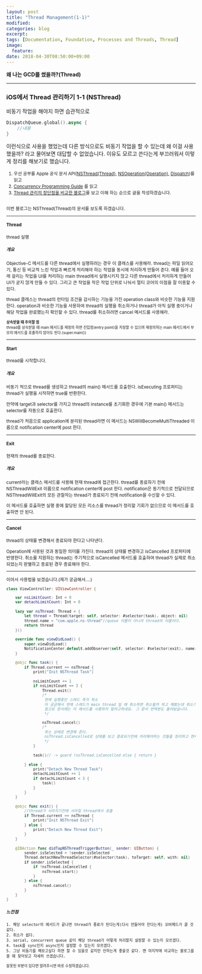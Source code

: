 ```yaml
---
layout: post
title: "Thread Management(1-1)"
modified:
categories: blog
excerpt:
tags: [Documentation, Foundation, Processes and Threads, Thread]
image:
  feature:
date: 2018-04-30T08:50:00+09:00
---
```

**왜 나는 GCD를 썼을까?(Thread)**

----

### iOS에서 Thread 관리하기 1-1 (NSThread)

비동기 작업을 해야지 하면 습관적으로

``` swift
DispatchQueue.global().async {
    //내용
}
```

이런식으로 사용을 했었는데 다른 방식으로도 비동기 작업을 할 수 있는데 왜 이걸 사용했을까? 라고 물어보면 대답할 수 없었습니다.
이유도 모르고 쓴다는게 부끄러워서 이렇게 정리를 해보기로 했습니다.

<sub>

1. 우선 공부를 Apple 공식 문서 API([NSThread(Thread)][Thread], [NSOperation(Operation)][Operation], [Dispatch][Dispatch])를 읽고
2. [Concurrency Programming Guide][Programming] 를 읽고
3. [Thread 관리의 장단점을 비교한 블로그][Blog]를 보고 이해 하는 순으로 글을 작성하겠습니다.

<br>
이번 블로그는 NSThread(Thread)의 문서를 보도록 하겠습니다.

---

#### Thread

 thread 실행

##### 개요
Objective-C 메서드를 다른 thread에서 실행하려는 경우 이 클래스를 사용해라. thread는 파일 읽어오기, 통신 등 비교적 느린 작업과 빠르게 처리해야 하는 작업을 동시에 처리하게 만들어 준다. 예를 들어 오래 걸리는 작업을 UI를 처리하는 main thread에서 실행시키지 않고 다른 thread에서 처리하게 만들어 UI가 굳지 않게 만들 수 있다. 그리고 큰 작업을 작은 작업 단위로 나눠서 멀티 코어의 이점을 잘 이용할 수 있다.

thread 클래스는 thread의 런타임 조건을 감시하는 기능을 가진 operation class와 비슷한 기능을 지원한다. operation과 비슷한 기능을 사용하여 thread의 실행을 취소하거나 thread가 아직 실행 중이거나 해당 작업을 완료했는지 확인할 수 있다. thread를 취소하려면 cancel 메서드를 사용해라.

<sub>**상속받을 때 주의할 점** <br>
thread를 상속받을 때 main 메서드를 재정의 하면 진입점(entry point)을 지정할 수 있으며 재정의하는 main 메서드에서 부모의 메서드를 호출하지 않아도 된다.(super.main())</sub>

---

#### Start

thread를 시작합니다.

##### 개요
비동기 적으로 thread를 생성하고 thread의 main() 메서드를 호출한다. isExecuting 프로퍼티는 thread가 실행을 시작하면 true를 반환한다.

만약에 target과 selector를 가지고 thread의 instance를 초기화한 경우에 기본 main() 메서드는 selector를 자동으로 호출한다.

thread가 처음으로 application에 분리된 thread라면 이 메서드는 NSWillBecomeMultiThreaded 이름으로 notification center에 post 한다.

---

#### Exit
현재의 thread를 종료한다.

##### 개요
current라는 클래스 메서드를 사용해 현재 thread에 접근한다. thread를 종료하기 전에NSThreadWillExit 이름으로 notification center에 post 한다. notification은 동기적으로 전달되므로 NSThreadWillExit의 모든 관찰자는 thread가 종료되기 전에 notification을 수신할 수 있다.

이 메서드를 호출하면 실행 중에 할당된 모든 리소스를 thread가 정리할 기회가 없으므로 이 메서드를 호출하면 안 된다.

---

#### Cancel
thread의 상태를 변경해서 종료되야 한다고 나타낸다.

Operation에 사용된 것과 동일한 의미를 가진다. thread의 상태를 변경하고 isCancelled 프로퍼티에 반영한다. 취소를 지원하는 thread는 주기적으로 isCancelled 메서드를 호출하여 thread가 실제로 취소되었는지 판별하고 종료된 경우 종료해야 한다.

---

이어서 사용법을 보겠습니다.(제가 궁금해서....)

``` swift
class ViewController: UIViewController {

    var nsLimitCount: Int = 0
    var detachLimitCount: Int = 0
    
    lazy var nsThread: Thread = {
        let thread = Thread(target: self, selector: #selector(task), object: nil)
        thread.name = "com.apple.ns-thread"//queue 이름이 아니라 thread의 이름이다.
        return thread
    }()
    
    override func viewDidLoad() {
        super.viewDidLoad()
        NotificationCenter.default.addObserver(self, selector: #selector(exit), name: .NSThreadWillExit, object: nil)
    }
    
    @objc func task() {
        if Thread.current == nsThread {
            print("Init NSThread Task")
            
            nsLimitCount += 1
            if nsLimitCount == 3 {
                Thread.exit()
                /*
                 현재 실행중인 스레드 즉각 취소
                 아 궁금해서 현재 스레드가 main thread 일 때 취소하면 취소될까 하고 해봤는데 취소가 됩니다. 재미있네요
                 참고로 문서에는 이 메서드를 사용하지 말라고하네요. 그 문서 번역본도 올려놨습니다.
                 */

                nsThread.cancel()
                /*
                 취소 상태로 변경해 준다.
                 nsThread.isCancelled로 상태를 보고 종료되기전에 처리해야하는 것들을 정리하고 현재 메서드를 종료 시켜줘서 exit를 시켜줘야한다. 아니면 계속 해서 task()를 호출하게 될것이다.
                 */
            }
            
            task()// -> guard !nsThread.isCancelled else { return }
            
        } else {
            print("Detach New Thread Task")
            detachLimitCount += 1
            if detachLimitCount < 3 {
                task()
            }
        }
    }
    
    @objc func exit() {
        //thread가 사라지기전에 사라질 thread에서 호출
        if Thread.current == nsThread {
            print("Init NSThread Exit")
        } else {
            print("Detach New Thread Exit")
        }
    }
    
    @IBAction func didTapNSThreadTriggerButton(_ sender: UIButton) {
        sender.isSelected = !sender.isSelected
        Thread.detachNewThreadSelector(#selector(task), toTarget: self, with: nil)
        if sender.isSelected {
            if !nsThread.isCancelled {
                nsThread.start()
            }
        } else {
            nsThread.cancel()
        }
    }
}
```

##### 느낀점
	1. 해당 selector의 메서드가 끝나면 thread가 종료가 된다는게(다시 만들어야 한다는게) 오버헤드가 클 것 같다.
	2. 취소가 쉽다.
	3. serial, concurrent queue 같이 해당 thread가 어떻게 처리할지 설정할 수 있는지 모르겠다.
	4. task를 sync인지 async인지 설정할 수 있는지 모르겠다.
	5. 그냥 비동기를 해보고싶다 하면 할 수 있을것 같지만 안하는게 좋을것 같다. 맨 마지막에 비교하는 블로그를 쓸 때 찾아보고 자세히 쓰겠습니다.

<sub>잘못된 부분이 있다면 알려주시면 바로 수정하겠습니다.</sub>

[Thread]: https://developer.apple.com/documentation/foundation/thread
[Operation]: https://developer.apple.com/documentation/foundation/operation
[Dispatch]: https://developer.apple.com/documentation/dispatch
[Programming]: https://developer.apple.com/library/content/documentation/General/Conceptual/ConcurrencyProgrammingGuide/Introduction/Introduction.html#//apple_ref/doc/uid/TP40008091-CH1-SW1
[Blog]: https://cocoacasts.com/choosing-between-nsoperation-and-grand-central-dispatch/
